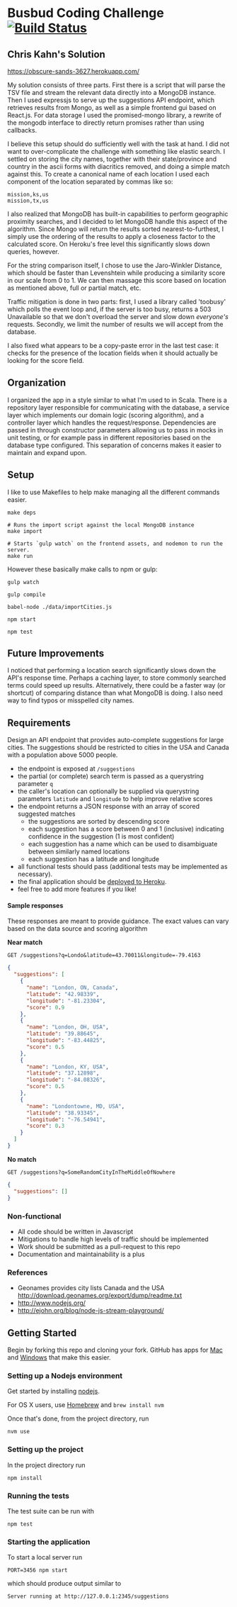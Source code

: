 # Busbud Coding Challenge [![Build Status](https://circleci.com/gh/busbud/coding-challenge-backend-c/tree/master.png?circle-token=6e396821f666083bc7af117113bdf3a67523b2fd)](https://circleci.com/gh/busbud/coding-challenge-backend-c)

## Chris Kahn's Solution

https://obscure-sands-3627.herokuapp.com/

My solution consists of three parts. First there is a script that will parse the TSV file and stream the relevant
data directly into a MongoDB instance. Then I used expressjs to serve up the suggestions API endpoint, which retrieves
results from Mongo, as well as a simple frontend gui based on React.js. For data storage I used the promised-mongo
library, a rewrite of the mongodb interface to directly return promises rather than using callbacks.

I believe this setup should do sufficiently well with the task at hand. I did not want to over-complicate the challenge
with something like elastic search. I settled on storing the city names, together with their state/province and
 country in the ascii forms with diacritics removed, and doing a simple match against this. To create a canonical
 name of each location I used each component of the location separated by commas like so:
 
    mission,ks,us
    mission,tx,us
 
I also realized that MongoDB has built-in capabilities to perform geographic proximity searches, and I decided to
let MongoDB handle this aspect of the algorithm. Since Mongo will return the results sorted nearest-to-furthest, I 
 simply use the ordering of the results to apply a closeness factor to the calculated score. On Heroku's free level
 this significantly slows down queries, however.
 
For the string comparison itself, I chose to use the Jaro-Winkler Distance, which should be faster than Levenshtein
while producing a similarity score in our scale from 0 to 1. We can then massage this score based on location as
mentioned above, full or partial match, etc.

Traffic mitigation is done in two parts: first, I used a library called 'toobusy' which polls the event loop and,
if the server is too busy, returns a 503 Unavailable so that we don't overload the server and slow down *everyone's*
requests. Secondly, we limit the number of results we will accept from the database.

I also fixed what appears to be a copy-paste error in the last test case: it checks for the presence of the location 
fields when it should actually be looking for the score field.

## Organization

I organized the app in a style similar to what I'm used to in Scala. There is a repository layer responsible for
communicating with the database, a service layer which implements our domain logic (scoring algorithm), and a 
controller layer which handles the request/response. Dependencies are passed in through constructor parameters allowing
us to pass in mocks in unit testing, or for example pass in different repositories based on the database type
configured. This separation of concerns makes it easier to maintain and expand upon.

## Setup

I like to use Makefiles to help make managing all the different commands easier.

    make deps
    
    # Runs the import script against the local MongoDB instance
    make import
    
    # Starts `gulp watch` on the frontend assets, and nodemon to run the server.
    make run
    
However these basically make calls to npm or gulp:
    
    gulp watch
    
    gulp compile
    
    babel-node ./data/importCities.js
    
    npm start
    
    npm test

## Future Improvements

I noticed that performing a location search significantly slows down the API's response time. Perhaps a caching layer,
to store commonly searched terms could speed up results. Alternatively, there could be a faster way (or shortcut) of 
comparing distance than what MongoDB is doing. I also need way to find typos or misspelled city names.
 

## Requirements

Design an API endpoint that provides auto-complete suggestions for large cities.
The suggestions should be restricted to cities in the USA and Canada with a population above 5000 people.

- the endpoint is exposed at `/suggestions`
- the partial (or complete) search term is passed as a querystring parameter `q`
- the caller's location can optionally be supplied via querystring parameters `latitude` and `longitude` to help improve relative scores
- the endpoint returns a JSON response with an array of scored suggested matches
    - the suggestions are sorted by descending score
    - each suggestion has a score between 0 and 1 (inclusive) indicating confidence in the suggestion (1 is most confident)
    - each suggestion has a name which can be used to disambiguate between similarly named locations
    - each suggestion has a latitude and longitude
- all functional tests should pass (additional tests may be implemented as necessary).
- the final application should be [deployed to Heroku](https://devcenter.heroku.com/articles/getting-started-with-nodejs).
- feel free to add more features if you like!

#### Sample responses

These responses are meant to provide guidance. The exact values can vary based on the data source and scoring algorithm

**Near match**

    GET /suggestions?q=Londo&latitude=43.70011&longitude=-79.4163

```json
{
  "suggestions": [
    {
      "name": "London, ON, Canada",
      "latitude": "42.98339",
      "longitude": "-81.23304",
      "score": 0.9
    },
    {
      "name": "London, OH, USA",
      "latitude": "39.88645",
      "longitude": "-83.44825",
      "score": 0.5
    },
    {
      "name": "London, KY, USA",
      "latitude": "37.12898",
      "longitude": "-84.08326",
      "score": 0.5
    },
    {
      "name": "Londontowne, MD, USA",
      "latitude": "38.93345",
      "longitude": "-76.54941",
      "score": 0.3
    }
  ]
}
```

**No match**

    GET /suggestions?q=SomeRandomCityInTheMiddleOfNowhere

```json
{
  "suggestions": []
}
```


### Non-functional

- All code should be written in Javascript
- Mitigations to handle high levels of traffic should be implemented
- Work should be submitted as a pull-request to this repo
- Documentation and maintainability is a plus

### References

- Geonames provides city lists Canada and the USA http://download.geonames.org/export/dump/readme.txt
- http://www.nodejs.org/
- http://ejohn.org/blog/node-js-stream-playground/


## Getting Started

Begin by forking this repo and cloning your fork. GitHub has apps for [Mac](http://mac.github.com/) and
[Windows](http://windows.github.com/) that make this easier.

### Setting up a Nodejs environment

Get started by installing [nodejs](http://www.nodejs.org).

For OS X users, use [Homebrew](http://brew.sh) and `brew install nvm`

Once that's done, from the project directory, run

```
nvm use
```

### Setting up the project

In the project directory run

```
npm install
```

### Running the tests

The test suite can be run with

```
npm test
```

### Starting the application

To start a local server run

```
PORT=3456 npm start
```

which should produce output similar to

```
Server running at http://127.0.0.1:2345/suggestions
```
